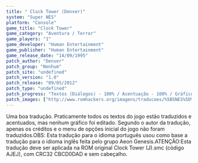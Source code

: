 ```yaml
---
title: " Clock Tower (Denver)"
system: "Super NES"
platform: "Console"
game_title: "Clock Tower"
game_category: "Aventura / Terror"
game_players: "1"
game_developer: "Human Entertainment"
game_publisher: "Human Entertainment"
game_release_date: "14/09/1995"
patch_author: "Denver"
patch_group: "Nenhum"
patch_site: "undefined"
patch_version: "1.0"
patch_release: "09/05/2012"
patch_type: "undefined"
patch_progress: "Textos (Diálogos) - 100% / Acentuação - 100% / Gráficos - 0%"
patch_images: ["http://www.romhackers.org/imagens/traducoes/%5BSNES%5D%20Clock%20Tower%20-%20Denver%20-%201.png","http://www.romhackers.org/imagens/traducoes/%5BSNES%5D%20Clock%20Tower%20-%20Denver%20-%202.png","http://www.romhackers.org/imagens/traducoes/%5BSNES%5D%20Clock%20Tower%20-%20Denver%20-%203.png"]
---
```

Uma boa tradução. Praticamente todos os textos do jogo estão traduzidos e acentuados, mas nenhum gráfico foi editado. Segundo o autor da tradução, apenas os créditos e o menu de opções inicial do jogo não foram traduzidos.OBS: Esta tradução para o idioma português usou como base a tradução para o idioma inglês feita pelo grupo Aeon Genesis.ATENÇÃO:Esta tradução deve ser aplicada na ROM original Clock Tower (J).smc (código AJEJ), com CRC32 CBCD0DAD e sem cabeçalho.